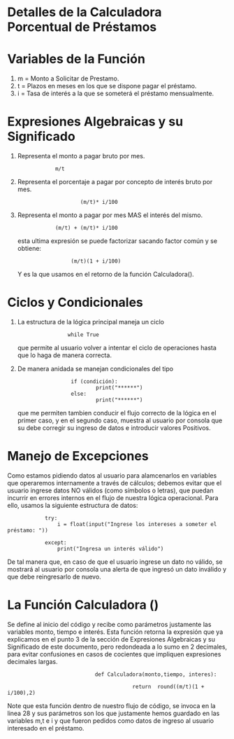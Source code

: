 # Detalles de la Calculadora Porcentual de Préstamos

# Variables de la Función
1)   m = Monto a Solicitar de Prestamo.
2)   t  = Plazos en meses en los que se dispone pagar el préstamo.
3)   i = Tasa de interés a la que se someterá el préstamo mensualmente.

# Expresiones Algebraicas y su Significado

1)  Representa el monto a pagar bruto por mes.

                    m/t 

2)  Representa el porcentaje a pagar por concepto de interés bruto por mes.

                            (m/t)* i/100

3)  Representa el monto a pagar por mes MAS el interés del mismo.

                    (m/t) + (m/t)* i/100

    esta ultima expresión se puede factorizar sacando factor común y se obtiene:

                         (m/t)(1 + i/100)
    Y es la que usamos en el retorno de la función Calculadora().


# Ciclos y Condicionales

1)  La estructura de la lógica principal maneja un ciclo

                        while True 

    que permite al usuario volver a intentar el ciclo de operaciones hasta que lo haga de manera correcta.

2) De manera anidada se manejan condicionales del tipo

                        if (condición):
                                print("******")
                        else:
                                print("******")

    que me permiten tambien conducir el flujo correcto de la lógica en el primer caso, y en el segundo caso, muestra al usuario por consola que su debe corregir su ingreso de datos e introducir valores Positivos.



# Manejo de Excepciones

Como estamos pidiendo datos al usuario para alamcenarlos en variables que operaremos internamente a través de cálculos; debemos evitar que el usuario ingrese datos NO válidos (como símbolos o letras), que puedan incurrir en errores internos en el flujo de nuestra lógica operacional. Para ello, usamos la siguiente estructura de datos:

                try:
                    i = float(input("Ingrese los intereses a someter el préstamo: "))

                except:
                    print("Ingresa un interés válido")

De tal manera que, en caso de que el usuario ingrese un dato no válido, se mostrará al usuario por consola una alerta de que ingresó un dato inválido y que debe reingresarlo de nuevo.


# La Función Calculadora ()

Se define al inicio del código y recibe como parámetros justamente las variables monto, tiempo e interés. Esta función retorna la expresión que ya explicamos en el punto 3 de la sección de Expresiones Algebraicas y su Significado de este documento, pero redondeada a lo sumo en 2 decimales, para evitar confusiones en casos de cocientes que impliquen expresiones decimales largas.


                                def Calculadora(monto,tiempo, interes):

                                            return  round((m/t)(1 + i/100),2)

Note que esta función dentro de nuestro flujo de código, se invoca en la linea 28 y sus parámetros son los que justamente hemos guardado en las variables m,t e i y que fueron pedidos como datos de ingreso al usuario interesado en el préstamo.